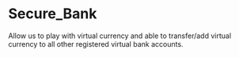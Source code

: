 # Secure_Bank
Allow us to play with virtual currency and able to transfer/add virtual currency to all other registered virtual bank accounts.
